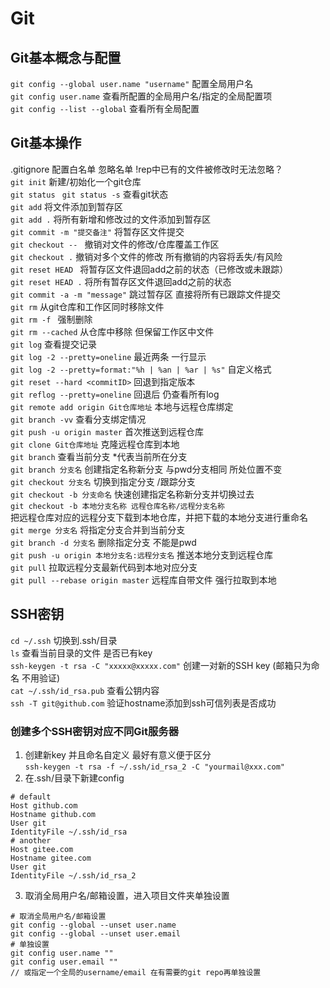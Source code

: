 <!--
 * @Author: rowG
 * @Date: 2021-03-27 09:24:11
 * @LastEditTime: 2021-03-28 20:45:16
 * @LastEditors: Please set LastEditors
 * @Description: In User Settings Edit
 * @FilePath: \03-Git\git.md
    -->

# Git

## Git基本概念与配置

`git config --global user.name "username"` 配置全局用户名   
`git config user.name` 查看所配置的全局用户名/指定的全局配置项  
`git config --list --global` 查看所有全局配置  

## Git基本操作

.gitignore 配置白名单 忽略名单 !rep中已有的文件被修改时无法忽略？  
`git init` 新建/初始化一个git仓库  
`git status` ` git status -s` 查看git状态  
`git add` 将文件添加到暂存区  
`git add .` 将所有新增和修改过的文件添加到暂存区  
`git commit -m "提交备注"` 将暂存区文件提交  
`git checkout -- ` 撤销对文件的修改/仓库覆盖工作区  
`git checkout .` 撤销对多个文件的修改 所有撤销的内容将丢失/有风险  
`git reset HEAD ` 将暂存区文件退回add之前的状态（已修改或未跟踪）  
`git reset HEAD .` 将所有暂存区文件退回add之前的状态  
`git commit -a -m "message"` 跳过暂存区 直接将所有已跟踪文件提交  
`git rm` 从git仓库和工作区同时移除文件  
`git rm -f ` 强制删除  
`git rm --cached` 从仓库中移除 但保留工作区中文件  
`git log` 查看提交记录  
`git log -2 --pretty=oneline` 最近两条 一行显示  
`git log -2 --pretty=format:"%h | %an | %ar | %s"` 自定义格式  
`git reset --hard <commitID>` 回退到指定版本  
`git reflog --pretty=oneline` 回退后 仍查看所有log   
`git remote add origin Git仓库地址` 本地与远程仓库绑定  
`git branch -vv` 查看分支绑定情况  
`git push -u origin master` 首次推送到远程仓库  
`git clone Git仓库地址` 克隆远程仓库到本地  
`git branch` 查看当前分支 *代表当前所在分支  
`git branch 分支名` 创建指定名称新分支 与pwd分支相同 所处位置不变    
`git checkout 分支名` 切换到指定分支  /跟踪分支  
`git checkout -b 分支命名` 快速创建指定名称新分支并切换过去  
`git checkout -b 本地分支名称 远程仓库名称/远程分支名称`  
把远程仓库对应的远程分支下载到本地仓库，并把下载的本地分支进行重命名   
`git merge 分支名` 将指定分支合并到当前分支  
`git branch -d 分支名` 删除指定分支 不能是pwd  
`git push -u origin 本地分支名:远程分支名` 推送本地分支到远程仓库  
`git pull` 拉取远程分支最新代码到本地对应分支   
`git pull --rebase origin master` 远程库自带文件 强行拉取到本地 



## SSH密钥

`cd ~/.ssh`  切换到.ssh/目录  
`ls`  查看当前目录的文件 是否已有key  
`ssh-keygen -t rsa -C "xxxxx@xxxxx.com"` 创建一对新的SSH key (邮箱只为命名 不用验证)  
`cat ~/.ssh/id_rsa.pub` 查看公钥内容  
`ssh -T git@github.com` 验证hostname添加到ssh可信列表是否成功  

### 创建多个SSH密钥对应不同Git服务器
1. 创建新key 并且命名自定义 最好有意义便于区分  
`ssh-keygen -t rsa -f ~/.ssh/id_rsa_2 -C "yourmail@xxx.com"`
2. 在.ssh/目录下新建config
```
# default
Host github.com
Hostname github.com
User git
IdentityFile ~/.ssh/id_rsa
# another
Host gitee.com
Hostname gitee.com
User git
IdentityFile ~/.ssh/id_rsa_2
```
3. 取消全局用户名/邮箱设置，进入项目文件夹单独设置
```
# 取消全局用户名/邮箱设置
git config --global --unset user.name
git config --global --unset user.email
# 单独设置
git config user.name ""
git config user.email ""
// 或指定一个全局的username/email 在有需要的git repo再单独设置
```
